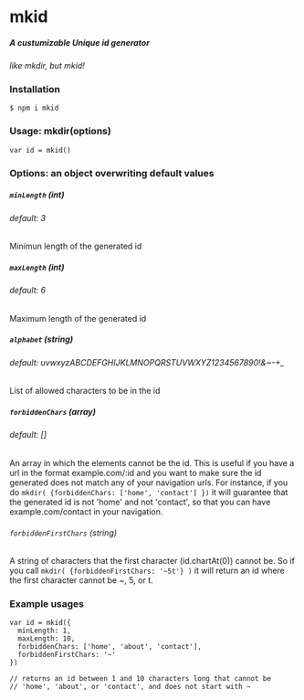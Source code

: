 # mkid
##### A custumizable Unique id generator


 _like mkdir, but mkid!_

### Installation
```$ npm i mkid```

### Usage: mkdir(options)
```var id = mkid()```

### Options: an object overwriting default values

##### ```minLength``` (int)
###### default: 3
Minimun length of the generated id

##### ```maxLength``` (int)
###### default: 6
Maximum length of the generated id

##### ```alphabet``` (string)
###### default: uvwxyzABCDEFGHIJKLMNOPQRSTUVWXYZ1234567890!&~-+_
List of allowed characters to be in the id

##### ```forbiddenChars``` (array)
###### default: []
An array in which the elements cannot be the id. This is useful if you have
a url in the format example.com/:id  and you want to make sure the id
generated does not match any of your navigation urls. For instance,
if you do  ```mkdir( {forbiddenChars: ['home', 'contact'] })``` it will
guarantee that the generated id is not 'home' and not 'contact', so that
you can have example.com/contact  in your navigation.

###### ```forbiddenFirstChars``` (string)
A string of characters that the first character (id.chartAt(0)) cannot be.
So if you call ```mkdir( {forbiddenFirstChars: '~5t'} )``` it will return
an id where the first character cannot be ~, 5, or t.


### Example usages

```
var id = mkid({
  minLength: 1,
  maxLength: 10,
  forbiddenChars: ['home', 'about', 'contact'],
  forbiddenFirstChars: '~'
})

// returns an id between 1 and 10 characters long that cannot be
// 'home', 'about', or 'contact', and does not start with ~